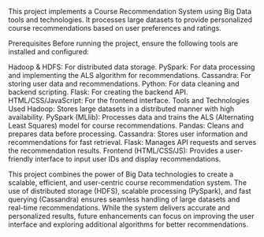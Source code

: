 This project implements a Course Recommendation System using Big Data tools and technologies. It processes large datasets to provide personalized course recommendations based on user preferences and ratings.

Prerequisites
Before running the project, ensure the following tools are installed and configured:

Hadoop & HDFS: For distributed data storage.
PySpark: For data processing and implementing the ALS algorithm for recommendations.
Cassandra: For storing user data and recommendations.
Python: For data cleaning and backend scripting.
Flask: For creating the backend API.
HTML/CSS/JavaScript: For the frontend interface.
Tools and Technologies Used
Hadoop: Stores large datasets in a distributed manner with high availability.
PySpark (MLlib): Processes data and trains the ALS (Alternating Least Squares) model for course recommendations.
Pandas: Cleans and prepares data before processing.
Cassandra: Stores user information and recommendations for fast retrieval.
Flask: Manages API requests and serves the recommendation results.
Frontend (HTML/CSS/JS): Provides a user-friendly interface to input user IDs and display recommendations.

This project combines the power of Big Data technologies to create a scalable, efficient, and user-centric course recommendation system. The use of distributed storage (HDFS), scalable processing (PySpark), and fast querying (Cassandra) ensures seamless handling of large datasets and real-time recommendations. While the system delivers accurate and personalized results, future enhancements can focus on improving the user interface and exploring additional algorithms for better recommendations.

